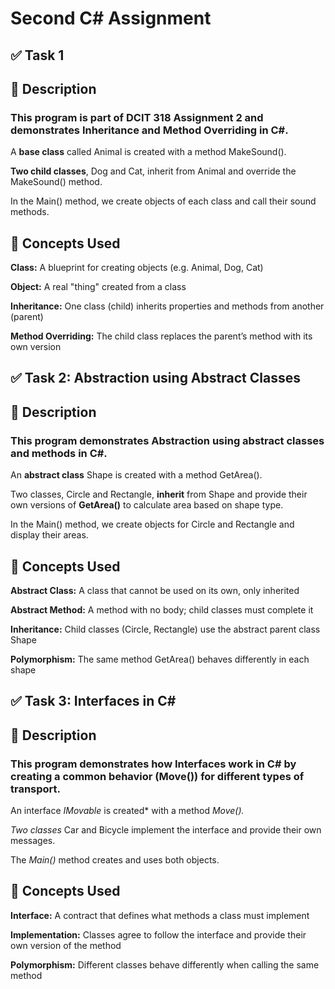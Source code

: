 # Second C# Assignment

## ✅ Task 1
## 📌 Description
### This program is part of DCIT 318 Assignment 2 and demonstrates Inheritance and Method Overriding in C#.

A **base class** called Animal is created with a method MakeSound().

**Two child classes**, Dog and Cat, inherit from Animal and override the MakeSound() method.

In the Main() method, we create objects of each class and call their sound methods.

## 🧠 Concepts Used

**Class:** A blueprint for creating objects (e.g. Animal, Dog, Cat)

**Object:** A real "thing" created from a class

**Inheritance:** One class (child) inherits properties and methods from another (parent)

**Method Overriding:** The child class replaces the parent’s method with its own version


## ✅ Task 2: Abstraction using Abstract Classes
## 📌 Description
### This program demonstrates Abstraction using abstract classes and methods in C#.

An **abstract class** Shape is created with a method GetArea().

Two classes, Circle and Rectangle, **inherit** from Shape and provide their own versions of **GetArea()** to calculate area based on shape type.

In the Main() method, we create objects for Circle and Rectangle and display their areas.

## 🧠 Concepts Used
**Abstract Class:**	A class that cannot be used on its own, only inherited

**Abstract Method:** A method with no body; child classes must complete it

**Inheritance:** Child classes (Circle, Rectangle) use the abstract parent class Shape

**Polymorphism:** The same method GetArea() behaves differently in each shape


## ✅ Task 3: Interfaces in C#
## 📌 Description
### This program demonstrates how Interfaces work in C# by creating a common behavior (Move()) for different types of transport.

An interface *IMovable* is created* with a method *Move().*

*Two classes* Car and Bicycle implement the interface and provide their own messages.

The *Main()* method creates and uses both objects.

## 🧠 Concepts Used

**Interface:** A contract that defines what methods a class must implement

**Implementation:** Classes agree to follow the interface and provide their own version of the method

**Polymorphism:** Different classes behave differently when calling the same method